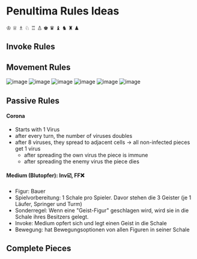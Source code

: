 # Penultima Rules Ideas

♔ ♕ ♗ ♘ ♖ ♙
♚ ♛ ♝ ♞ ♜ ♟

## Invoke Rules

## Movement Rules

![image](https://user-images.githubusercontent.com/7326939/125838886-7774056d-3cc4-493b-8dab-8daf879bd075.png)
![image](https://user-images.githubusercontent.com/7326939/125838932-0144f060-fb83-499d-bb3c-0a70705f3375.png)
![image](https://user-images.githubusercontent.com/7326939/125838964-9d46f8fb-4523-4e3a-98f8-f380c5979ead.png)
![image](https://user-images.githubusercontent.com/7326939/125838998-2e1c2455-5e68-4034-85dd-140c116a949b.png)
![image](https://user-images.githubusercontent.com/7326939/125839028-c3966e82-c92e-4fc4-8c49-0e9a5734ca2f.png)
![image](https://user-images.githubusercontent.com/7326939/125839068-b33dfe8a-cfb1-4114-b124-495f2f7fc99f.png)

## Passive Rules

#### Corona
* Starts with 1 Virus
* after every turn, the number of viruses doubles
* after 8 viruses, they spread to adjacent cells &rarr; all non-infected pieces get 1 virus
  * after spreading the own virus the piece is immune
  * after spreading the enemy virus the piece dies

#### Medium (Blutopfer): Inv☑️, FF❌
* Figur: Bauer
* Spielvorbereitung: 1 Schale pro Spieler. Davor stehen die 3 Geister (je 1 Läufer, Springer und Turm)
* Sonderregel: Wenn eine "Geist-Figur" geschlagen wird, wird sie in die Schale ihres Besitzers gelegt.
* Invoke: Medium opfert sich und legt einen Geist in die Schale
* Bewegung: hat Bewegungsoptionen von allen Figuren in seiner Schale

## Complete Pieces
